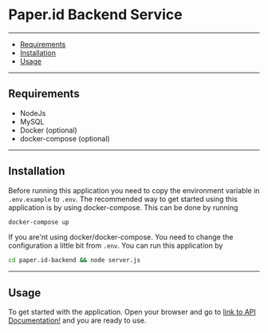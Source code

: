 # Paper.id Backend Service

-------------------------
- [Requirements](#requirements)
- [Installation](#installation)
- [Usage](#usage)

-------------------------
## Requirements

- NodeJs
- MySQL 
- Docker (optional)
- docker-compose (optional)

-------------------------
## Installation

Before running this application you need to copy the environment variable in `.env.example` to `.env`. 
The recommended way to get started using this application is by using docker-compose. This can be done by running

```bash
docker-compose up
```

If you are'nt using docker/docker-compose. You need to change the configuration a little bit from `.env`. You can run this application by

```bash
cd paper.id-backend && node server.js
```

-------------------------
## Usage

To get started with the application. Open your browser and go to [link to API Documentation!](http://localhost:/api-docs) and you are ready to use.




